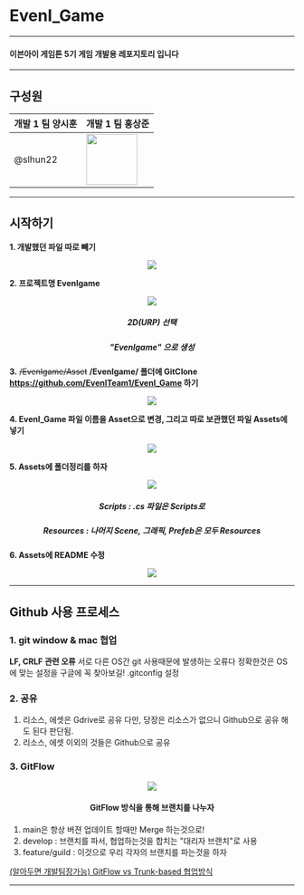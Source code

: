 # EvenI_Game

---

#### 이븐아이 게임톤 5기 게임 개발용 레포지토리 입니다

---

## 구성원
|개발 1 팀 양시훈|개발 1 팀 홍상준|
|---|---|
|@slhun22|<a href="https://github.com/DogGuyMan"><img src="https://github.com/DogGuyMan.png" width="90"></a>|

---

## 시작하기

**1. 개발했던 파일 따로 빼기**
<div align=center>
    <img src="https://imgur.com/B4KjPtt.png">
</div>

**2. 프로젝트명 EvenIgame**
<div align=center>
    <img src="https://imgur.com/AcVcmIC.png">
    <h5>2D(URP) 선택</h5>
    <h5>"EvenIgame" 으로 생성</h5>
</div>

**3.** ~~/EvenIgame/Asset~~ **/EvenIgame/ 폴더에 GitClone https://github.com/EvenITeam1/EvenI_Game 하기**

<div align=center>
    <img src="https://imgur.com/Xyz5Uoq.png">
</div>



**4. EvenI_Game 파일 이름을 Asset으로 변경, 그리고 따로 보관했던 파일 Assets에 넣기**
<div align=center>
    <img src="https://imgur.com/u7V2OTc.png">
</div>

**5. Assets에 폴더정리를 하자**
<div align=center>
    <img src="https://imgur.com/fOyLYBA.png">
    <h5>Scripts : .cs 파일은 Scripts로</h5>
    <h5>Resources : 나머지 Scene, 그래픽, Prefeb은 모두 Resources</h5>
</div>


**6. Assets에 README 수정**
<div align=center>
    <img src="https://imgur.com/pVjUKAg.png">
</div>


---

## Github 사용 프로세스


### 1. git window & mac 협업
**LF, CRLF 관련 오류**
서로 다른 OS간 git 사용때문에 발생하는 오류다 정확한것은 
OS에 맞는 설정을 구글에 꼭 찾아보길!
.gitconfig 설정

### 2. 공유
1. 리소스, 에셋은 Gdrive로 공유 다만, 당장은 리소스가 없으니 Github으로 공유 해도 된다 판단됨.
2. 리소스, 에셋 이외의 것들은 Github으로 공유


### 3. GitFlow

<div align=center>
    <img src="https://imgur.com/pvEkcBI.png">
    <h4>GitFlow 방식을 통해 브랜치를 나누자</h4>
</div>

1. main은 항상 버젼 업데이트 할때만 Merge 하는것으로!
2. develop : 브랜치를 파서, 협업하는것을 합치는 "대리자 브랜치"로 사용
3. feature/guild : 이것으로 우리 각자의 브랜치를 파는것을 하자

[(알아두면 개발팀장가능) GitFlow vs Trunk-based 협업방식](https://www.youtube.com/watch?v=EV3FZ3cWBp8)


---




















